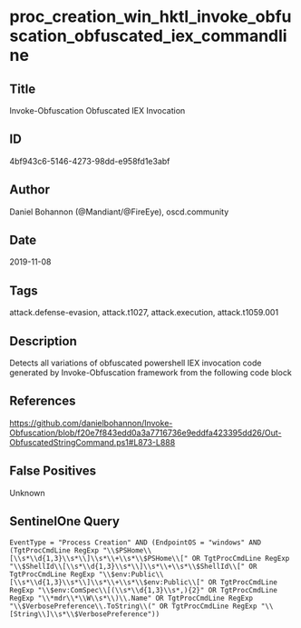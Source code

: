 # proc_creation_win_hktl_invoke_obfuscation_obfuscated_iex_commandline

## Title
Invoke-Obfuscation Obfuscated IEX Invocation

## ID
4bf943c6-5146-4273-98dd-e958fd1e3abf

## Author
Daniel Bohannon (@Mandiant/@FireEye), oscd.community

## Date
2019-11-08

## Tags
attack.defense-evasion, attack.t1027, attack.execution, attack.t1059.001

## Description
Detects all variations of obfuscated powershell IEX invocation code generated by Invoke-Obfuscation framework from the following code block

## References
https://github.com/danielbohannon/Invoke-Obfuscation/blob/f20e7f843edd0a3a7716736e9eddfa423395dd26/Out-ObfuscatedStringCommand.ps1#L873-L888

## False Positives
Unknown

## SentinelOne Query
```
EventType = "Process Creation" AND (EndpointOS = "windows" AND (TgtProcCmdLine RegExp "\\$PSHome\\[\\s*\\d{1,3}\\s*\\]\\s*\\+\\s*\\$PSHome\\[" OR TgtProcCmdLine RegExp "\\$ShellId\\[\\s*\\d{1,3}\\s*\\]\\s*\\+\\s*\\$ShellId\\[" OR TgtProcCmdLine RegExp "\\$env:Public\\[\\s*\\d{1,3}\\s*\\]\\s*\\+\\s*\\$env:Public\\[" OR TgtProcCmdLine RegExp "\\$env:ComSpec\\[(\\s*\\d{1,3}\\s*,){2}" OR TgtProcCmdLine RegExp "\\*mdr\\*\\W\\s*\\)\\.Name" OR TgtProcCmdLine RegExp "\\$VerbosePreference\\.ToString\\(" OR TgtProcCmdLine RegExp "\\[String\\]\\s*\\$VerbosePreference"))

```